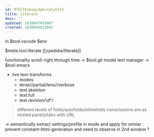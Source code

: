 ```yaml
---
id: 97blfb1buqu3pbccwtyn1lh
title: Literate
desc: ''
updated: 1638047043907
created: 1638044412041
---
```



in $tool.vscode
  $env

$meta.tool.literate [[zyedidia/literate]]

functionality
scroll-right through time -> $tool.git
modal text manager -> $tool.emacs

- live text-transforms
  + modes:
  - terse//partial/lens//verbose
  - text.skeleton
  - text.full
  - text.revision/\d*/
> different levels of folds/autofolds/inlinefolds
> transclusions are as nested panels/tabs with URL

-> semantically extract settings/profile in mode and apply for similar
  : prevent constant-html-generation and need to observe in 2nd window
  ?
